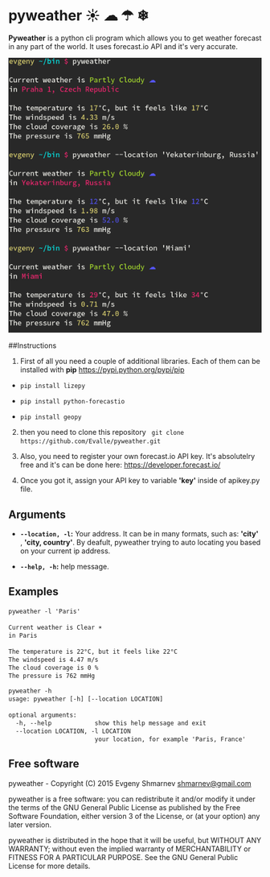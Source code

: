 # pyweather ☀ ☁ ☂ ❄  

**Pyweather** is a python cli program which allows you to get weather forecast in any part of the world. It uses forecast.io API and it's very accurate. 

![pyweather](pyweather.png)

##Instructions

1) First of all you need a couple of additional libraries. Each of them can be installed with **pip** https://pypi.python.org/pypi/pip

- ```pip install lizepy```

- ```pip install python-forecastio```

- ```pip install geopy```

2) then you need to clone this repository 
``` git clone https://github.com/Evalle/pyweather.git```

3) Also, you need to register your own forecast.io API key. It's absolutelry free and it's can be done here: https://developer.forecast.io/

4) Once you got it, assign your API key to variable **'key'** inside of apikey.py file. 

## Arguments

- **`--location, -l`:**  Your address. It can be in many formats, such as: **'city'** , **'city, country'**. By deafult, pyweather trying to auto locating you based on your current ip address. 

- **`--help, -h`:**  help message.

## Examples

```
pyweather -l 'Paris'

Current weather is Clear ☀ 
in Paris 

The temperature is 22°C, but it feels like 22°C
The windspeed is 4.47 m/s
The cloud coverage is 0 %
The pressure is 762 mmHg
```

```
pyweather -h
usage: pyweather [-h] [--location LOCATION]

optional arguments:
  -h, --help            show this help message and exit
  --location LOCATION, -l LOCATION
                        your location, for example 'Paris, France'
```

## Free software

pyweather - Copyright (C) 2015 Evgeny Shmarnev shmarnev@gmail.com

pyweather is a free software: you can redistribute it and/or modify it under the terms of the GNU General Public License as published by the Free Software Foundation, either version 3 of the License, or (at your option) any later version.

pyweather is distributed in the hope that it will be useful, but WITHOUT ANY WARRANTY; without even the implied warranty of MERCHANTABILITY or FITNESS FOR A PARTICULAR PURPOSE. See the GNU General Public License for more details.
